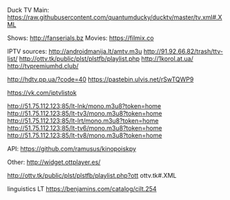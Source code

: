 
Duck TV Main:
https://raw.githubusercontent.com/quantumducky/ducktv/master/tv.xml#.XML


Shows:
http://fanserials.bz
Movies:
https://filmix.co


IPTV sources:
http://androidmanija.lt/amtv.m3u
http://91.92.66.82/trash/ttv-list/
http://ottv.tk/public/plst/plstfb/playlist.php
http://1korol.at.ua/
http://tvpremiumhd.club/

http://hdtv.pp.ua/?code=40
https://pastebin.ulvis.net/rSwTQWP9

https://vk.com/iptvlistok



http://51.75.112.123:85/lt-lnk/mono.m3u8?token=home
http://51.75.112.123:85/lt-tv3/mono.m3u8?token=home
http://51.75.112.123:85/lt-lrt/mono.m3u8?token=home
http://51.75.112.123:85/lt-tv6/mono.m3u8?token=home
http://51.75.112.123:85/lt-tv8/mono.m3u8?token=home



API:
https://github.com/ramusus/kinopoiskpy


Other:
http://widget.ottplayer.es/

http://ottv.tk/public/plst/plstfb/playlist.php?ott
ottv.tk#.XML



linguistics LT
https://benjamins.com/catalog/cilt.254

